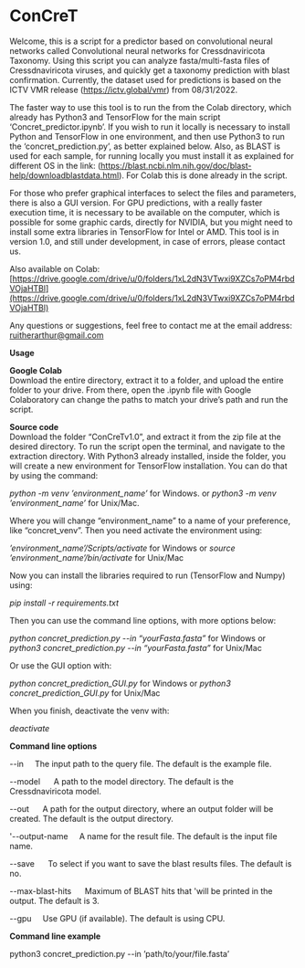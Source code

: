 # ConCreT

Welcome, this is a script for a predictor based on convolutional neural networks called Convolutional neural networks for Cressdnaviricota Taxonomy. Using this script you can analyze fasta/multi-fasta files of Cressdnaviricota viruses, and quickly get a taxonomy prediction with blast confirmation. Currently, the dataset used for predictions is based on the ICTV VMR release (https://ictv.global/vmr) from 08/31/2022. 

The faster way to use this tool is to run the from the Colab directory, which already has Python3 and TensorFlow for the main script ‘Concret_predictor.ipynb’. If you wish to run it locally is necessary to install Python and TensorFlow in one environment, and then use Python3 to run the ‘concret_prediction.py’, as better explained below. Also, as BLAST is used for each sample, for running locally you must install it as explained for different OS in the link: (https://blast.ncbi.nlm.nih.gov/doc/blast-help/downloadblastdata.html). For Colab this is done already in the script.

For those who prefer graphical interfaces to select the files and parameters, there is also a GUI version. For GPU predictions, with a really faster execution time, it is necessary to be available on the computer, which is possible for some graphic cards, directly for NVIDIA, but you might need to install some extra libraries in TensorFlow for Intel or AMD.  This tool is in version 1.0, and still under development, in case of errors, please contact us.

Also available on Colab: [https://drive.google.com/drive/u/0/folders/1xL2dN3VTwxi9XZCs7oPM4rbdVOjaHTBl](https://drive.google.com/drive/u/0/folders/1xL2dN3VTwxi9XZCs7oPM4rbdVOjaHTBl)

Any questions or suggestions, feel free to contact me at the email address: ruitherarthur@gmail.com 

**Usage**<br/>

**Google Colab**<br/>
Download the entire directory, extract it to a folder, and upload the entire folder to your drive. From there, open the .ipynb file with Google Colaboratory can change the paths to match your drive’s path and run the script.

**Source code**<br/>
Download the folder “ConCreTv1.0”, and extract it from the zip file at the desired directory. To run the script open the terminal, and navigate to the extraction directory. With Python3 already installed, inside the folder, you will create a new environment for TensorFlow installation. You can do that by using the command:

_python -m venv ’environment_name’_  	for Windows.
or
_python3 -m venv ’environment_name’_	for Unix/Mac.

Where you will change  “environment_name” to a name of your preference, like “concret_venv”. Then you need activate the environment using:

_’environment_name’/Scripts/activate_	for Windows
or
_source ’environment_name’/bin/activate_	for Unix/Mac

Now you can install the libraries required to run (TensorFlow  and Numpy) using:

_pip install -r requirements.txt_

Then you can use the command line options, with more options below:

_python concret_prediction.py --in “yourFasta.fasta”_	for Windows
or
_python3 concret_prediction.py --in “yourFasta.fasta”_ 	for  Unix/Mac

Or use the GUI option with:

_python concret_prediction_GUI.py_	for Windows
or
_python3 concret_prediction_GUI.py_ 		for  Unix/Mac

When you finish, deactivate the venv with:

_deactivate_

**Command line options**<br/>

--in &nbsp;&nbsp;&nbsp;&nbsp;The input path to the query file. The default is the example file.

--model &nbsp;&nbsp;&nbsp;&nbsp; A path to the model directory. The default is the Cressdnaviricota model.

--out &nbsp;&nbsp;&nbsp;&nbsp; A path for the output directory, where an output folder will be created. The default is the output directory.

'--output-name &nbsp;&nbsp;&nbsp;&nbsp;A name for the result file. The default is the input file name.

--save &nbsp;&nbsp;&nbsp;&nbsp; To select if you want to save the blast results files. The default is no.

--max-blast-hits &nbsp;&nbsp;&nbsp;&nbsp; Maximum of BLAST hits that 'will be printed in the output. The default is 3.

--gpu &nbsp;&nbsp;&nbsp;&nbsp;Use GPU (if available). The default is using CPU.


**Command line example**

python3 concret_prediction.py  --in ’path/to/your/file.fasta’




